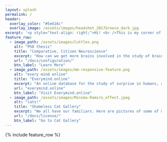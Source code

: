 ```yaml
---
layout: splash
permalink: /
header:
  overlay_color: "#5e616c"
  overlay_image: /assets/images/headshot_2017Greece_dark.jpg
excerpt: '<p style="text-align: right;">Hi! <br />This is my corner of the internet. <br /> It is constantly under revision ^.^ <br /> <br /> If you would like to get in touch, <br />please email danbeekim at mit dot edu.<br /> <br /> <br />Some of my favorite things: <br /><a href="http://bluescholars.com">Blue Scholars</a><br /><a href="http://scubaphone.org">Scubaphone</a><br /><a href="https://youtu.be/6SCrRYDOg_s">Cuttlefish</a><br /><a href="https://youtu.be/P8-Bv7E3pcE">Star Wars Parkour</a><br /><a href="http://memory-alpha.wikia.com/wiki/Data">Lt. Cmdr. Data</a><br /><a href="https://www.flying-frenchies.com/en/movies">Flying</a><br /><br /><br />Thanks for visiting!<br /></p>'
feature_row:
  - image_path: /assets/images/Cuttles.png
    alt: "PhD thesis"
    title: "Comparative, Citizen Neuroscience"
    excerpt: "How can we get more brains involved in the study of brains?"
    url: "/docs/configuration/"
    btn_label: "Learn More"
  - image_path: /assets/images/mm-responsive-feature.png
    alt: "every mind online"
    title: "Everymind.online"
    excerpt: "An online database for the study of surprise in humans, as part of an exhibit about the comparative study of intelligence at the Brighton Sea Life Center, July-August 2017"
    url: "everymind.online"
    btn_label: "Visit Everymind.online"
  - image_path: /assets/images/Minima-Ramiro_effect.jpeg
    alt: "cats!"
    title: "Shameless Cat Gallery"
    excerpt: "We all have our familiars. Here are pictures of some of mine. "
    url: "/docs/license/"
    btn_label: "Go to Cat Gallery"
---
```


{% include feature_row %}
